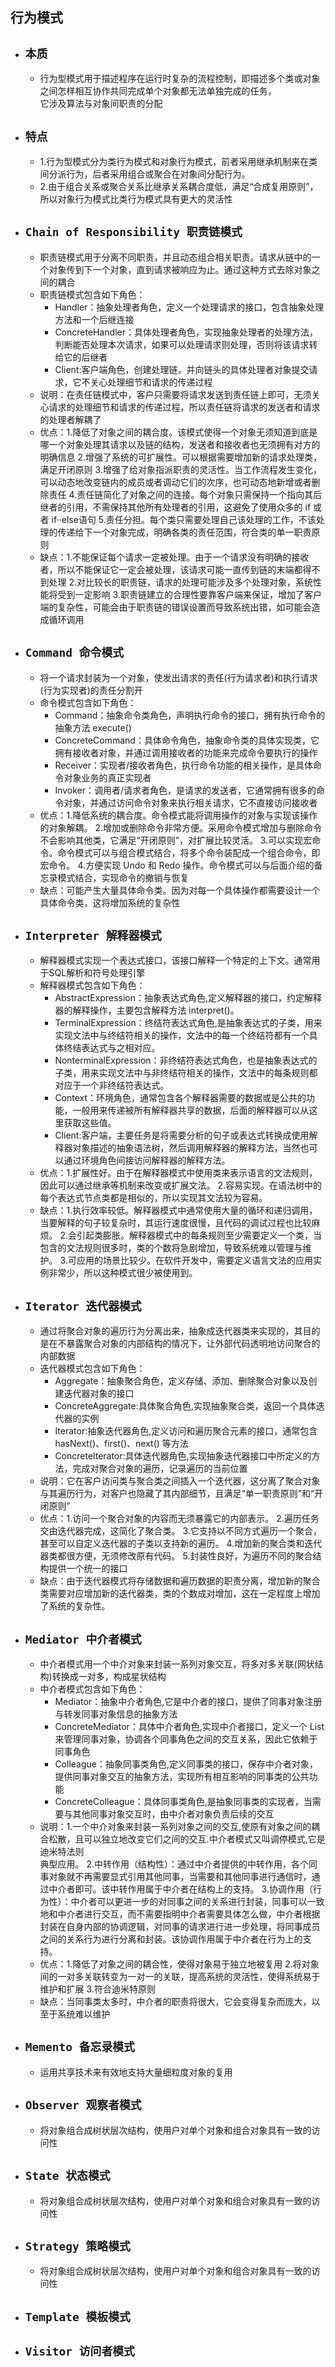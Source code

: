 行为模式
----
- ## `本质`
    - 行为型模式用于描述程序在运行时复杂的流程控制，即描述多个类或对象之间怎样相互协作共同完成单个对象都无法单独完成的任务，  
      它涉及算法与对象间职责的分配
- ## `特点`
    - 1.行为型模式分为类行为模式和对象行为模式，前者采用继承机制来在类间分派行为，后者采用组合或聚合在对象间分配行为。
    - 2.由于组合关系或聚合关系比继承关系耦合度低，满足“合成复用原则”，所以对象行为模式比类行为模式具有更大的灵活性
- ## `Chain of Responsibility 职责链模式`
    - 职责链模式用于分离不同职责，并且动态组合相关职责。请求从链中的一个对象传到下一个对象，直到请求被响应为止。通过这种方式去除对象之间的耦合
    - 职责链模式包含如下角色：
        - Handler：抽象处理者角色，定义一个处理请求的接口，包含抽象处理方法和一个后继连接
        - ConcreteHandler：具体处理者角色，实现抽象处理者的处理方法，判断能否处理本次请求，如果可以处理请求则处理，否则将该请求转给它的后继者
        - Client:客户端角色，创建处理链，并向链头的具体处理者对象提交请求，它不关心处理细节和请求的传递过程
    - 说明：在责任链模式中，客户只需要将请求发送到责任链上即可，无须关心请求的处理细节和请求的传递过程，所以责任链将请求的发送者和请求的处理者解耦了
    - 优点：1.降低了对象之间的耦合度。该模式使得一个对象无须知道到底是哪一个对象处理其请求以及链的结构，发送者和接收者也无须拥有对方的明确信息
            2.增强了系统的可扩展性。可以根据需要增加新的请求处理类，满足开闭原则
            3.增强了给对象指派职责的灵活性。当工作流程发生变化，可以动态地改变链内的成员或者调动它们的次序，也可动态地新增或者删除责任
            4.责任链简化了对象之间的连接。每个对象只需保持一个指向其后继者的引用，不需保持其他所有处理者的引用，这避免了使用众多的 if 或者 if··else语句
            5.责任分担。每个类只需要处理自己该处理的工作，不该处理的传递给下一个对象完成，明确各类的责任范围，符合类的单一职责原则
    - 缺点：1.不能保证每个请求一定被处理。由于一个请求没有明确的接收者，所以不能保证它一定会被处理，该请求可能一直传到链的末端都得不到处理
            2.对比较长的职责链，请求的处理可能涉及多个处理对象，系统性能将受到一定影响
            3.职责链建立的合理性要靠客户端来保证，增加了客户端的复杂性，可能会由于职责链的错误设置而导致系统出错，如可能会造成循环调用
- ## `Command 命令模式`
    - 将一个请求封装为一个对象，使发出请求的责任(行为请求者)和执行请求(行为实现者)的责任分割开
    - 命令模式包含如下角色：
        - Command：抽象命令类角色，声明执行命令的接口，拥有执行命令的抽象方法 execute()
        - ConcreteCommand：具体命令角色，抽象命令类的具体实现类，它拥有接收者对象，并通过调用接收者的功能来完成命令要执行的操作
        - Receiver：实现者/接收者角色，执行命令功能的相关操作，是具体命令对象业务的真正实现者
        - Invoker：调用者/请求者角色，是请求的发送者，它通常拥有很多的命令对象，并通过访问命令对象来执行相关请求，它不直接访问接收者
    - 优点：1.降低系统的耦合度。命令模式能将调用操作的对象与实现该操作的对象解耦。
            2.增加或删除命令非常方便。采用命令模式增加与删除命令不会影响其他类，它满足“开闭原则”，对扩展比较灵活。
            3.可以实现宏命令。命令模式可以与组合模式结合，将多个命令装配成一个组合命令，即宏命令。
            4.方便实现 Undo 和 Redo 操作。命令模式可以与后面介绍的备忘录模式结合，实现命令的撤销与恢复
    - 缺点：可能产生大量具体命令类。因为对每一个具体操作都需要设计一个具体命令类，这将增加系统的复杂性
- ## `Interpreter 解释器模式`
    - 解释器模式实现一个表达式接口，该接口解释一个特定的上下文。通常用于SQL解析和符号处理引擎
    - 解释器模式包含如下角色：
        - AbstractExpression：抽象表达式角色,定义解释器的接口，约定解释器的解释操作，主要包含解释方法 interpret()。
        - TerminalExpression：终结符表达式角色,是抽象表达式的子类，用来实现文法中与终结符相关的操作，文法中的每一个终结符都有一个具体终结表达式与之相对应。
        - NonterminalExpression：非终结符表达式角色，也是抽象表达式的子类，用来实现文法中与非终结符相关的操作，文法中的每条规则都对应于一个非终结符表达式。
        - Context：环境角色，通常包含各个解释器需要的数据或是公共的功能，一般用来传递被所有解释器共享的数据，后面的解释器可以从这里获取这些值。
        - Client:客户端，主要任务是将需要分析的句子或表达式转换成使用解释器对象描述的抽象语法树，然后调用解释器的解释方法，当然也可以通过环境角色间接访问解释器的解释方法。
    - 优点：1.扩展性好。由于在解释器模式中使用类来表示语言的文法规则，因此可以通过继承等机制来改变或扩展文法。
            2.容易实现。在语法树中的每个表达式节点类都是相似的，所以实现其文法较为容易。
    - 缺点：1.执行效率较低。解释器模式中通常使用大量的循环和递归调用，当要解释的句子较复杂时，其运行速度很慢，且代码的调试过程也比较麻烦。
            2.会引起类膨胀。解释器模式中的每条规则至少需要定义一个类，当包含的文法规则很多时，类的个数将急剧增加，导致系统难以管理与维护。
            3.可应用的场景比较少。在软件开发中，需要定义语言文法的应用实例非常少，所以这种模式很少被使用到。
- ## `Iterator 迭代器模式`
    - 通过将聚合对象的遍历行为分离出来，抽象成迭代器类来实现的，其目的是在不暴露聚合对象的内部结构的情况下，让外部代码透明地访问聚合的内部数据
    - 迭代器模式包含如下角色：
        - Aggregate：抽象聚合角色，定义存储、添加、删除聚合对象以及创建迭代器对象的接口
        - ConcreteAggregate:具体聚合角色,实现抽象聚合类，返回一个具体迭代器的实例
        - Iterator:抽象迭代器角色,定义访问和遍历聚合元素的接口，通常包含 hasNext()、first()、next() 等方法
        - Concretelterator:具体迭代器角色,实现抽象迭代器接口中所定义的方法，完成对聚合对象的遍历，记录遍历的当前位置
    - 说明：它在客户访问类与聚合类之间插入一个迭代器，这分离了聚合对象与其遍历行为，对客户也隐藏了其内部细节，且满足“单一职责原则”和“开闭原则”
    - 优点：1.访问一个聚合对象的内容而无须暴露它的内部表示。
            2.遍历任务交由迭代器完成，这简化了聚合类。
            3.它支持以不同方式遍历一个聚合，甚至可以自定义迭代器的子类以支持新的遍历。
            4.增加新的聚合类和迭代器类都很方便，无须修改原有代码。
            5.封装性良好，为遍历不同的聚合结构提供一个统一的接口
    - 缺点：由于迭代器模式将存储数据和遍历数据的职责分离，增加新的聚合类需要对应增加新的迭代器类，类的个数成对增加，这在一定程度上增加了系统的复杂性。
- ## `Mediator 中介者模式`
    - 中介者模式用一个中介对象来封装一系列对象交互，将多对多关联(网状结构)转换成一对多，构成星状结构
    - 中介者模式包含如下角色：
        - Mediator：抽象中介者角色,它是中介者的接口，提供了同事对象注册与转发同事对象信息的抽象方法
        - ConcreteMediator：具体中介者角色,实现中介者接口，定义一个 List 来管理同事对象，协调各个同事角色之间的交互关系，因此它依赖于同事角色
        - Colleague：抽象同事类角色,定义同事类的接口，保存中介者对象，提供同事对象交互的抽象方法，实现所有相互影响的同事类的公共功能
        - ConcreteColleague：具体同事类角色,是抽象同事类的实现者，当需要与其他同事对象交互时，由中介者对象负责后续的交互
    - 说明：1.一个中介对象来封装一系列对象之间的交互,使原有对象之间的耦合松散，且可以独立地改变它们之间的交互.中介者模式又叫调停模式,它是迪米特法则  
           典型应用。
           2.中转作用（结构性）：通过中介者提供的中转作用，各个同事对象就不再需要显式引用其他同事，当需要和其他同事进行通信时，通过中介者即可。该中转作用属于中介者在结构上的支持。
           3.协调作用（行为性）：中介者可以更进一步的对同事之间的关系进行封装，同事可以一致地和中介者进行交互，而不需要指明中介者需要具体怎么做，中介者根据封装在自身内部的协调逻辑，对同事的请求进行进一步处理，将同事成员之间的关系行为进行分离和封装。该协调作用属于中介者在行为上的支持。
    - 优点：1.降低了对象之间的耦合性，使得对象易于独立地被复用
            2.将对象间的一对多关联转变为一对一的关联，提高系统的灵活性，使得系统易于维护和扩展
            3.符合迪米特原则
    - 缺点：当同事类太多时，中介者的职责将很大，它会变得复杂而庞大，以至于系统难以维护
- ## `Memento 备忘录模式`
    - 运用共享技术来有效地支持大量细粒度对象的复用
- ## `Observer 观察者模式`
    - 将对象组合成树状层次结构，使用户对单个对象和组合对象具有一致的访问性
- ## `State 状态模式`
    - 将对象组合成树状层次结构，使用户对单个对象和组合对象具有一致的访问性 
- ## `Strategy 策略模式`
    - 将对象组合成树状层次结构，使用户对单个对象和组合对象具有一致的访问性
- ## `Template 模板模式`
- ## `Visitor 访问者模式`

